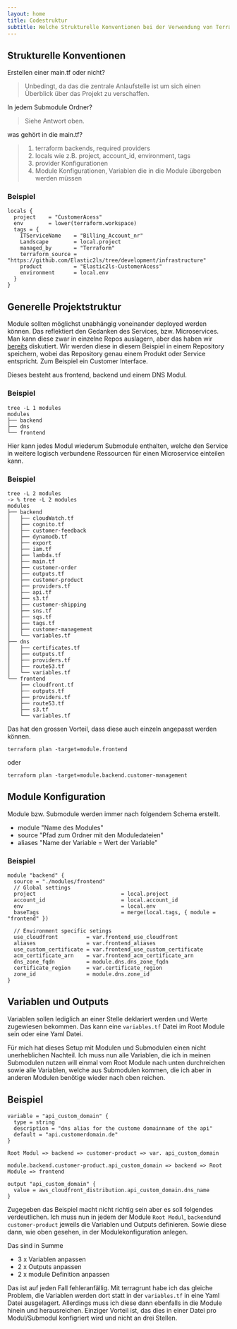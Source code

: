 ```yaml
---
layout: home
title: Codestruktur
subtitle: Welche Strukturelle Konventionen bei der Verwendung von Terraform sind sinnvoll. Wie findet  man die verwendeten Resourcen am schnellsten wieder.
---
```


## Strukturelle Konventionen

Erstellen einer main.tf oder nicht?
> Unbedingt, da das die zentrale Anlaufstelle ist um sich einen Überblick über das Projekt zu verschaffen.

In jedem Submodule Ordner?
> Siehe Antwort oben.

was gehört in die main.tf?
> 1. terraform backends, required providers
> 2. locals wie z.B. project, account_id, environment, tags
> 3. provider Konfigurationen
> 4. Module Konfigurationen, Variablen die in die Module übergeben werden müssen

### Beispiel
```
locals {
  project    = "CustomerAcess"
  env        = lower(terraform.workspace)
  tags = {
    ITServiceName    = "Billing_Account_nr"
    Landscape        = local.project
    managed_by       = "Terraform"
    terraform_source = "https://github.com/Elastic2ls/tree/development/infrastructure"
    product          = "Elastic2ls-CustomerAcess"
    environment      = local.env
  }
}
```

## Generelle Projektstruktur
Module sollten möglichst unabhängig voneinander deployed werden können. Das reflektiert den Gedanken des Services, bzw. Microservices. Man kann diese zwar in einzelne Repos auslagern, aber das haben wir [bereits](../schluessel-konzepte/kompositionen.md) diskutiert. Wir werden diese in diesem Beispiel in einem Repository speichern, wobei das Repository genau einem Produkt oder Service entspricht. Zum Beispiel ein Customer Interface.

Dieses besteht aus frontend, backend und einem DNS Modul.

### Beispiel
```
tree -L 1 modules
modules
├── backend
├── dns
└── frontend
```

Hier kann jedes Modul wiederum Submodule enthalten, welche den Service in weitere logisch verbundene Ressourcen für einen Microservice einteilen kann.

### Beispiel

```
tree -L 2 modules
-> % tree -L 2 modules
modules
├── backend
│   ├── cloudWatch.tf
│   ├── cognito.tf
│   ├── customer-feedback
│   ├── dynamodb.tf
│   ├── export
│   ├── iam.tf
│   ├── lambda.tf
│   ├── main.tf
│   ├── customer-order
│   ├── outputs.tf
│   ├── customer-product
│   ├── providers.tf
│   ├── api.tf
│   ├── s3.tf
│   ├── customer-shipping
│   ├── sns.tf
│   ├── sqs.tf
│   ├── tags.tf
│   ├── customer-management
│   └── variables.tf
├── dns
│   ├── certificates.tf
│   ├── outputs.tf
│   ├── providers.tf
│   ├── route53.tf
│   └── variables.tf
└── frontend
    ├── cloudfront.tf
    ├── outputs.tf
    ├── providers.tf
    ├── route53.tf
    ├── s3.tf
    └── variables.tf
```

Das hat den grossen Vorteil, dass diese auch einzeln angepasst werden können.

`terraform plan -target=module.frontend`

oder

`terraform plan -target=module.backend.customer-management`


## Module Konfiguration

Module bzw. Submodule werden immer nach folgendem Schema erstellt.

- module "Name des Modules"
- source "Pfad zum Ordner mit den Moduledateien"
- aliases "Name der Variable = Wert der Variable"

### Beispiel
```
module "backend" {
  source = "./modules/frontend"
  // Global settings
  project                           = local.project
  account_id                        = local.account_id
  env                               = local.env
  baseTags                          = merge(local.tags, { module = "frontend" })

  // Environment specific setings
  use_cloudfront         = var.frontend_use_cloudfront
  aliases                = var.frontend_aliases
  use_custom_certificate = var.frontend_use_custom_certificate
  acm_certificate_arn    = var.frontend_acm_certificate_arn
  dns_zone_fqdn          = module.dns.dns_zone_fqdn
  certificate_region     = var.certificate_region
  zone_id                = module.dns.zone_id
}
```

## Variablen und Outputs
Variablen sollen lediglich an einer Stelle deklariert werden und Werte zugewiesen bekommen. Das kann eine `variables.tf` Datei im Root Module sein oder eine Yaml Datei.

Für mich hat dieses Setup mit Modulen und Submodulen einen nicht unerheblichen Nachteil. Ich muss nun alle Variablen, die ich in meinen Submodulen nutzen will einmal vom Root Module nach unten durchreichen sowie alle Variablen, welche aus Submodulen kommen, die ich aber in anderen Modulen benötige wieder nach oben reichen.

## Beispiel
```
variable = "api_custom_domain" {
  type = string
  description = "dns alias for the custome domainname of the api"
  default = "api.customerdomain.de"
}
```

`Root Modul => backend => customer-product => var. api_custom_domain`

`module.backend.customer-product.api_custom_domain => backend => Root Module => frontend`

```
output "api_custom_domain" {
  value = aws_cloudfront_distribution.api_custom_domain.dns_name
}
```

Zugegeben das Beispiel macht nicht richtig sein aber es soll folgendes verdeutlichen. Ich muss nun in jedem der Module `Root Modul`, `backend`und `customer-product` jeweils die Variablen und Outputs definieren. Sowie diese dann, wie oben gesehen, in der Modulekonfiguration anlegen.

Das sind in Summe
- 3 x Variablen anpassen
- 2 x Outputs anpassen
- 2 x module Definition anpassen

Das ist auf jeden Fall fehleranfällig. Mit terragrunt habe ich das gleiche Problem, die Variablen werden dort statt in der `variables.tf` in eine Yaml Datei ausgelagert. Allerdings muss ich diese dann ebenfalls in die Module hinein und herausreichen. Einziger Vorteil ist, das dies in einer Datei pro Modul/Submodul konfigriert wird und nicht an drei Stellen.
